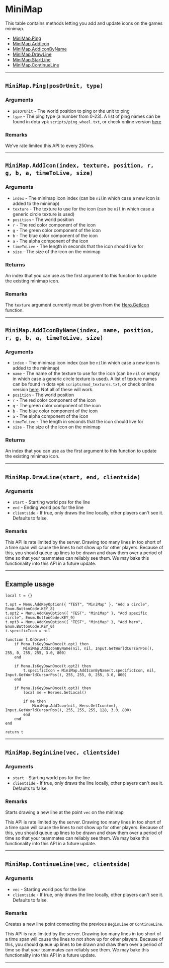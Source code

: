 # MiniMap

This table contains methods letting you add and update icons on the games minimap.

* [MiniMap.Ping](https://hake.me/docs/systems/minimap#minimap-ping-posorunit-type)
* [MiniMap.AddIcon](https://hake.me/docs/systems/minimap#minimap-addicon-index-texture-position-r-g-b-a-timetolive-size)
* [MiniMap.AddIconByName](https://hake.me/docs/systems/minimap#minimap-addiconbyname-index-name-position-r-g-b-a-timetolive-si)
* [MiniMap.DrawLine](https://hake.me/docs/systems/minimap#minimap-drawline-start-end-clientside)
* [MiniMap.StartLine](https://hake.me/docs/systems/minimap#minimap-drawline-vec-clientside)
* [MiniMap.ContinueLine](https://hake.me/docs/systems/minimap#minimap-drawline-vec-clientside)

---

## `MiniMap.Ping(posOrUnit, type)`​

### Arguments

* ​`posOrUnit`​ - The world position to ping or the unit to ping
* ​`type`​ - The ping type (a number from 0-23). A list of ping names can be found in dota vpk `scripts/ping_wheel.txt`​, or check online version [here](https://github.com/SteamDatabase/GameTracking-Dota2/blob/master/game/dota/pak01_dir/scripts/ping_wheel.txt)

### Remarks

We've rate limited this API to every 250ms.

---

## `MiniMap.AddIcon(index, texture, position, r, g, b, a, timeToLive, size)`​

### Arguments

* ​`index`​ - The minimap icon index (can be `nil`​ in which case a new icon is added to the minimap)
* ​`texture`​ - The texture to use for the icon (can be `nil`​ in which case a generic circle texture is used)
* ​`position`​ - The world position
* ​`r`​ - The red color component of the icon
* ​`g`​ - The green color component of the icon
* ​`b`​ - The blue color component of the icon
* ​`a`​ - The alpha component of the icon
* ​`timeToLive`​ - The length in seconds that the icon should live for
* ​`size`​ - The size of the icon on the minimap

### Returns

An index that you can use as the first argument to this function to update the existing minimap icon.

### Remarks

The `texture`​ argument currently must be given from the [Hero.GetIcon](https://hake.me/docs/entities/hero#hero-geticon-hero) function.

---

## `MiniMap.AddIconByName(index, name, position, r, g, b, a, timeToLive, size)`​

### Arguments

* ​`index`​ - The minimap icon index (can be `nil`​ in which case a new icon is added to the minimap)
* ​`name`​ - The name of the texture to use for the icon (can be `nil`​ or empty in which case a generic circle texture is used). A list of texture names can be found in dota vpk `scripts/mod_textures.txt`​, or check online version [here](https://github.com/SteamDatabase/GameTracking-Dota2/blob/master/game/dota/pak01_dir/scripts/mod_textures.txt). Not all of these will work.
* ​`position`​ - The world position
* ​`r`​ - The red color component of the icon
* ​`g`​ - The green color component of the icon
* ​`b`​ - The blue color component of the icon
* ​`a`​ - The alpha component of the icon
* ​`timeToLive`​ - The length in seconds that the icon should live for
* ​`size`​ - The size of the icon on the minimap

### Returns

An index that you can use as the first argument to this function to update the existing minimap icon.

---

## `MiniMap.DrawLine(start, end, clientside)`​

### Arguments

* ​`start`​ - Starting world pos for the line
* ​`end`​ - Ending world pos for the line
* ​`clientside`​ - If true, only draws the line locally, other players can't see it. Defaults to false.

### Remarks

This API is rate limited by the server. Drawing too many lines in too short of a time span will cause the lines to not show up for other players. Because of this, you should queue up lines to be drawn and draw them over a period of time so that your teammates can reliably see them. We may bake this functionality into this API in a future update.

---

## Example usage

```
local t = {}

t.opt = Menu.AddKeyOption({ "TEST", "MiniMap" }, "Add a circle", Enum.ButtonCode.KEY_8)
t.opt2 = Menu.AddKeyOption({ "TEST", "MiniMap" }, "Add specific circle", Enum.ButtonCode.KEY_9)
t.opt3 = Menu.AddKeyOption({ "TEST", "MiniMap" }, "Add hero", Enum.ButtonCode.KEY_0)
t.specificIcon = nil

function t.OnDraw()
    if Menu.IsKeyDownOnce(t.opt) then
        MiniMap.AddIconByName(nil, nil, Input.GetWorldCursorPos(), 255, 0, 255, 255, 3.0, 800)
    end

    if Menu.IsKeyDownOnce(t.opt2) then
        t.specificIcon = MiniMap.AddIconByName(t.specificIcon, nil, Input.GetWorldCursorPos(), 255, 255, 0, 255, 3.0, 800)
    end

    if Menu.IsKeyDownOnce(t.opt3) then
        local me = Heroes.GetLocal()

        if me then
            MiniMap.AddIcon(nil, Hero.GetIcon(me), Input.GetWorldCursorPos(), 255, 255, 255, 128, 3.0, 800)
        end
    end
end

return t
```

---

## `MiniMap.BeginLine(vec, clientside)`​

### Arguments

* ​`start`​ - Starting world pos for the line
* ​`clientside`​ - If true, only draws the line locally, other players can't see it. Defaults to false.

### Remarks

Starts drawing a new line at the point `vec`​ on the minimap

This API is rate limited by the server. Drawing too many lines in too short of a time span will cause the lines to not show up for other players. Because of this, you should queue up lines to be drawn and draw them over a period of time so that your teammates can reliably see them. We may bake this functionality into this API in a future update.

---

## `MiniMap.ContinueLine(vec, clientside)`​

### Arguments

* ​`vec`​ - Starting world pos for the line
* ​`clientside`​ - If true, only draws the line locally, other players can't see it. Defaults to false.

### Remarks

Creates a new line point connecting the previous `BeginLine`​ or `ContinueLine`​.

This API is rate limited by the server. Drawing too many lines in too short of a time span will cause the lines to not show up for other players. Because of this, you should queue up lines to be drawn and draw them over a period of time so that your teammates can reliably see them. We may bake this functionality into this API in a future update.

---
